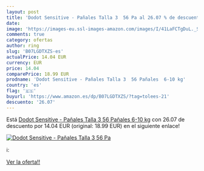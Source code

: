 ```yaml
---
layout: post
title: 'Dodot Sensitive - Pañales Talla 3  56 Pa al 26.07 % de descuento'
date: 
image: 'https://images-eu.ssl-images-amazon.com/images/I/41LaFCTgDuL._SL200_.jpg'
comments: true
category: ofertas
author: ring
slug: 'B07LGDTXZS-es'
actualPrice: 14.04 EUR
currency: EUR
price: 14.04
comparePrice: 18.99 EUR
prodname: 'Dodot Sensitive - Pañales Talla 3  56 Pañales  6-10 kg'
country: 'es'
flag: '🇪🇸'
buyurl: 'https://www.amazon.es/dp/B07LGDTXZS/?tag=tolees-21'
descuento: '26.07'
---
```


Está [Dodot Sensitive - Pañales Talla 3  56 Pañales  6-10 kg](https://www.amazon.es/dp/B07LGDTXZS/?tag=tolees-21) con 26.07 de descuento por 14.04 EUR (original: 18.99 EUR) en el siguiente enlace!

[![Dodot Sensitive - Pañales Talla 3  56 Pa](https://images-eu.ssl-images-amazon.com/images/I/41LaFCTgDuL._SL200_.jpg)](https://www.amazon.es/dp/B07LGDTXZS/?tag=tolees-21)

ℹ️:


[Ver la oferta!!](https://www.amazon.es/dp/B07LGDTXZS/?tag=tolees-21)

